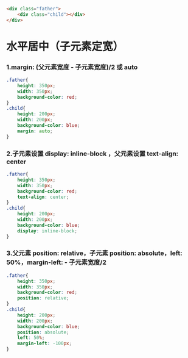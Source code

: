 ```html
<div class="father">
    <div class="child"></div>
</div>
```
# 水平居中（子元素定宽）

### 1.margin: (父元素宽度 - 子元素宽度)/2 或 auto
```css
.father{
    height: 350px;
    width: 350px;
    background-color: red;
}
.child{
    height: 200px;
    width: 200px;
    background-color: blue;
    margin: auto;
}
```

### 2.子元素设置 display: inline-block ，父元素设置 text-align: center
```css
.father{
    height: 350px;
    width: 350px;
    background-color: red;
    text-align: center;
}
.child{
    height: 200px;
    width: 200px;
    background-color: blue;
    display: inline-block;
}
```

### 3.父元素 position: relative，子元素 position: absolute，left: 50%，margin-left: - 子元素宽度/2
```css
.father{
	height: 350px;
	width: 350px;
	background-color: red;
	position: relative;
}
.child{
	height: 200px;
	width: 200px;
	background-color: blue;
	position: absolute;
    left: 50%;
	margin-left: -100px;
}
```
